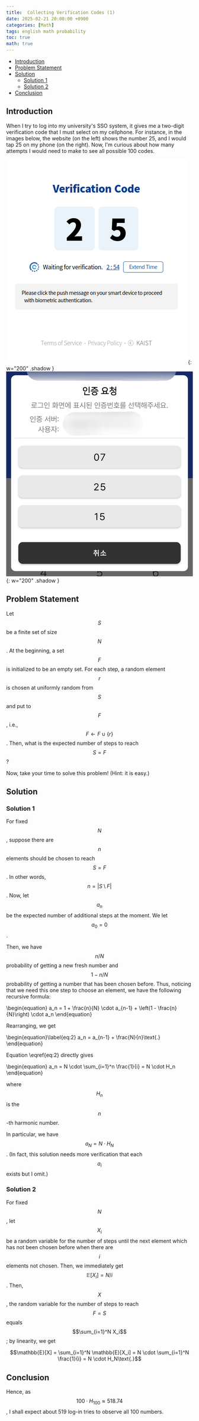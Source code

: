 ```yaml
---
title:  Collecting Verification Codes (1)
date: 2025-02-21 20:00:00 +0900
categories: [Math]
tags: english math probability
toc: true
math: true
---
```


<!--toc:start-->
- [Introduction](#introduction)
- [Problem Statement](#problem-statement)
- [Solution](#solution)
  - [Solution 1](#solution-1)
  - [Solution 2](#solution-2)
- [Conclusion](#conclusion)
<!--toc:end-->

## Introduction

When I try to log into my university's SSO system, it gives me a two-digit
verification code that I must select on my cellphone. For instance, in the images
below, the website (on the left) shows the number 25, and I would tap 25 on my
phone (on the right). Now, I'm curious about how many attempts I would need to
make to see all possible 100 codes.

![smart-login-web](/assets/img/2025-02-21-collecting-verification-codes/smart_login_web.png){:
w="200" .shadow }
![smart-login-phone](/assets/img/2025-02-21-collecting-verification-codes/smart_login_phone.jpg){:
w="200" .shadow }

## Problem Statement

Let $$S$$ be a finite set of size $$N$$. At the beginning, a set $$F$$ is
initialized to be an empty set. For each step, a random element $$r$$ is chosen
at uniformly random from $$S$$ and put to $$F$$, i.e., $$F \leftarrow F \cup \{
  r \}$$. Then, what is the expected number of steps to reach $$S = F$$?

Now, take your time to solve this problem! (Hint: it is easy.)

## Solution

### Solution 1

For fixed $$N$$, suppose there are $$n$$ elements should be chosen to reach $$S
= F$$. In other words, $$n = |S \setminus F|$$. Now, let $$a_n$$ be the
expected number of additional steps at the moment. We let $$a_0 = 0$$.

Then, we have $$n/N$$ probability of getting a new fresh number and
$$1-n/N$$ probability of getting a number that has been chosen before. Thus,
noticing that we need this one step to choose an element,
we
have the following recursive formula:

\begin{equation}
  a_n = 1 + \frac{n}{N} \cdot a_{n-1} + \left(1 - \frac{n}{N}\right) \cdot a_n
\end{equation}

Rearranging, we get

\begin{equation}\label{eq:2}
  a_n = a_{n-1} + \frac{N}{n}\text{.}
\end{equation}

Equation \eqref{eq:2} directly gives

\begin{equation}
  a_n = N \cdot \sum_{i=1}^n \frac{1}{i} = N \cdot H_n
\end{equation}

where $$H_n$$ is the $$n$$-th harmonic number.

In particular, we have $$a_N = N \cdot H_N$$.
(In fact, this solution needs more verification that each $$a_i$$ exists but I omit.)

### Solution 2

For fixed $$N$$, let $$X_i$$ be a random variable for the number of
steps until the next element which has not been chosen before when there are
$$i$$ elements not chosen. Then, we immediately get $$\mathbb{E}[X_i] = N/i$$.
Then, $$X$$, the random variable for the number of steps to reach $$F = S$$
equals $$\sum_{i=1}^N X_i$$; by linearity, we get

$$\mathbb{E}[X] = \sum_{i=1}^N \mathbb{E}[X_i] = N \cdot \sum_{i=1}^N
\frac{1}{i} = N \cdot H_N\text{.}$$

## Conclusion

Hence, as $$100 \cdot H_{100} \approx 518.74$$, I shall expect about 519 log-in
tries to observe all 100 numbers.
